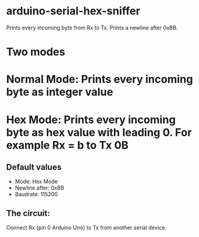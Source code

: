 # arduino-serial-hex-sniffer
Prints every incoming byte from Rx to Tx. Prints a newline after 0xBB.

# Two modes
# Normal Mode: Prints every incoming byte as integer value
# Hex Mode: Prints every incoming byte as hex value with leading 0. For example Rx = b to Tx 0B
  
## Default values
* Mode: Hex Mode
* Newline after: 0xBB
* Baudrate: 115200

## The circuit:
Connect Rx (pin 0 Arduino Uno) to Tx from another serial device.
